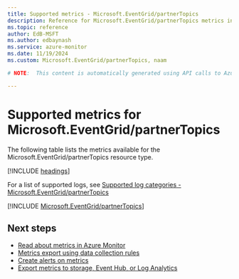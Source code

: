 ```yaml
---
title: Supported metrics - Microsoft.EventGrid/partnerTopics
description: Reference for Microsoft.EventGrid/partnerTopics metrics in Azure Monitor.
ms.topic: reference
author: EdB-MSFT
ms.author: edbaynash
ms.service: azure-monitor
ms.date: 11/19/2024
ms.custom: Microsoft.EventGrid/partnerTopics, naam

# NOTE:  This content is automatically generated using API calls to Azure. Any edits made on these files will be overwritten in the next run of the script. 

---
```


  
# Supported metrics for Microsoft.EventGrid/partnerTopics
  
The following table lists the metrics available for the Microsoft.EventGrid/partnerTopics resource type.  
  
  
[!INCLUDE [headings](~/reusable-content/ce-skilling/azure/includes/azure-monitor/reference/metrics/metrics-headings.md)]  
  
  
  
For a list of supported logs, see [Supported log categories - Microsoft.EventGrid/partnerTopics](../supported-logs/microsoft-eventgrid-partnertopics-logs.md)  
  
 

[!INCLUDE [Microsoft.EventGrid/partnerTopics](~/reusable-content/ce-skilling/azure/includes/azure-monitor/reference/metrics/microsoft-eventgrid-partnertopics-metrics-include.md)]  



## Next steps

- [Read about metrics in Azure Monitor](/azure/azure-monitor/data-platform)
- [Metrics export using data collection rules](/azure/azure-monitor/essentials/data-collection-metrics)
- [Create alerts on metrics](/azure/azure-monitor/alerts/alerts-overview)
- [Export metrics to storage, Event Hub, or Log Analytics](/azure/azure-monitor/essentials/platform-logs-overview)
